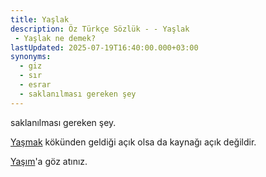 ```yaml
---
title: Yaşlak
description: Öz Türkçe Sözlük - - Yaşlak 
 - Yaşlak ne demek?
lastUpdated: 2025-07-19T16:40:00.000+03:00
synonyms:
  - giz
  - sır
  - esrar
  - saklanılması gereken şey
---
```

saklanılması gereken şey.

[Yaşmak](/sozluk/yaşmak) kökünden geldiği açık olsa da kaynağı açık değildir. 

[Yaşım](/sozluk/yaşım)'a göz atınız.
